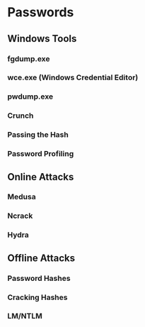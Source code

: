 # Passwords

## Windows Tools
### fgdump.exe

### wce.exe (Windows Credential Editor)

### pwdump.exe

### Crunch

### Passing the Hash

### Password Profiling

## Online Attacks

### Medusa

### Ncrack

### Hydra

## Offline Attacks

### Password Hashes

### Cracking Hashes

### LM/NTLM
